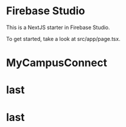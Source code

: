 # Firebase Studio

This is a NextJS starter in Firebase Studio.

To get started, take a look at src/app/page.tsx.
# MyCampusConnect
# last
# last
